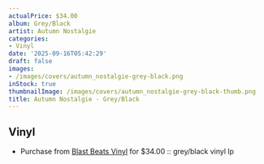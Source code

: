 ```yaml
---
actualPrice: $34.00
album: Grey/Black
artist: Autumn Nostalgie
categories:
- Vinyl
date: '2025-09-16T05:42:29'
draft: false
images:
- /images/covers/autumn_nostalgie-grey-black.png
inStock: true
thumbnailImage: /images/covers/autumn_nostalgie-grey-black-thumb.png
title: Autumn Nostalgie - Grey/Black
---
```


## Vinyl
* Purchase from [Blast Beats Vinyl](https://blastbeatsvinyl.com/products/autumn-nostalgie-esse-est-percipi-grey-black-vinyl-lp) for $34.00 :: grey/black vinyl lp
